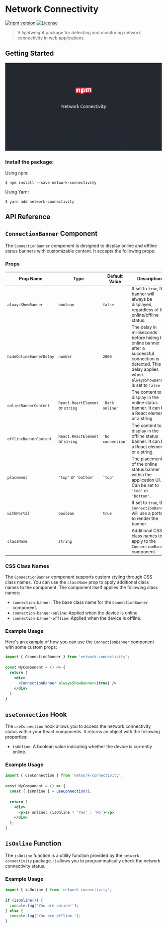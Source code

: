 # Network Connectivity

[![npm version](https://img.shields.io/npm/v/network-connectivity.svg)](https://www.npmjs.com/package/network-connectivity)
[![License](https://img.shields.io/badge/license-MIT-blue.svg)](https://github.com/SamoMelkonyan/network-connectivity/blob/master/LICENSE)

> A lightweight package for detecting and monitoring network connectivity in web applications.

## Getting Started

![Network Connectivity](https://github.com/SamoMelkonyan/network-connectivity/raw/master/assets/readme-header.gif)


### Install the package:

Using npm:

```
$ npm install --save network-connectivity
```

Using Yarn:

```
$ yarn add network-connectivity
```

## API Reference


## `ConnectionBanner` Component

The `ConnectionBanner` component is designed to display online and offline status banners with customizable content. It accepts the following props:

### Props

| Prop Name             | Type                                  | Default Value    | Description                                                                                   |
| --------------------- | ------------------------------------- | ----------------- | --------------------------------------------------------------------------------------------- |
| `alwaysShowBanner`    | `boolean`                       | `false`           | If set to `true`, the banner will always be displayed, regardless of the online/offline status.      |
| `hideOnlineBannerDelay` | `number`                        | `2000`            | The delay in milliseconds before hiding the online banner after a successful connection is detected. This delay applies when `alwaysShowBanner` is set to `false` |
| `onlineBannerContent` | `React.ReactElement` or `string` | `'Back online'`   | The content to display in the online status banner. It can be a React element or a string.           |
| `offlineBannerContent` | `React.ReactElement` or `string` | `'No connection'` | The content to display in the offline status banner. It can be a React element or a string.          |
| `placement`           | `'top'` or `'bottom'`                              | `'top'`        | The placement of the online status banner within the application UI. Can be set to `'top'` or `'bottom'`. |
| `withPortal`          | `boolean`                           | `true`            | If set to `true`, the `ConnectionBanner` will use a portal to render the banner.                  |
| `className`           | `string`                            |                   | Additional CSS class names to apply to the `ConnectionBanner` component.                         |

### CSS Class Names

The `ConnectionBanner` component supports custom styling through CSS class names. You can use the `className` prop to apply additional class names to the component. The component itself applies the following class names:

- `connection-banner`: The base class name for the `ConnectionBanner` component.
- `connection-banner-online`: Applied when the device is online.
- `connection-banner-offline`: Applied when the device is offline.

### Example Usage

Here's an example of how you can use the `ConnectionBanner` component with some custom props:

```jsx
import { ConnectionBanner } from 'network-connectivity';

const MyComponent = () => {
  return (
    <div>
      <ConnectionBanner alwaysShowBanner={true} />
    </div>
  )
}
```

## `useConnection` Hook

The `useConnection` hook allows you to access the network connectivity status within your React components. It returns an object with the following properties:

- `isOnline`: A boolean value indicating whether the device is currently online.

### Example Usage

```jsx
import { useConnection } from 'network-connectivity';

const MyComponent = () => {
  const { isOnline } = useConnection();

  return (
    <div>
      <p>Is online: {isOnline ? 'Yes' : 'No'}</p>
    </div>
  );
}
```


## `isOnline` Function

The `isOnline` function is a utility function provided by the `network-connectivity` package. It allows you to programmatically check the network connectivity status.

### Example Usage

```jsx
import { isOnline } from 'network-connectivity';

if (isOnline()) {
  console.log('You are online!');
} else {
  console.log('You are offline.');
}
```

